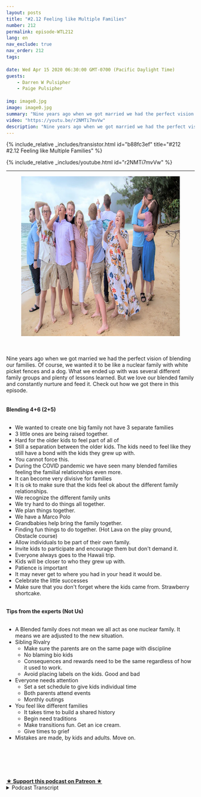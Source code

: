 ```yaml
---
layout: posts
title: "#2.12 Feeling like Multiple Families"
number: 212
permalink: episode-WTL212
lang: en
nav_exclude: true
nav_order: 212
tags:

date: Wed Apr 15 2020 06:30:00 GMT-0700 (Pacific Daylight Time)
guests:
    - Darren W Pulsipher
    - Paige Pulsipher

img: image0.jpg
image: image0.jpg
summary: "Nine years ago when we got married we had the perfect vision of blending our families. Of course, we wanted it to be like a nuclear family with white picket fences and a dog. What we ended up with was several different family groups and plenty of lessons learned. But we love our blended family and constantly nurture and feed it. Check out how we got there in this episode."
video: "https://youtu.be/r2NMTi7mvVw"
description: "Nine years ago when we got married we had the perfect vision of blending our families. Of course, we wanted it to be like a nuclear family with white picket fences and a dog. What we ended up with was several different family groups and plenty of lessons learned. But we love our blended family and constantly nurture and feed it. Check out how we got there in this episode."
---
```


<div>
{% include_relative _includes/transistor.html id="b88fc3ef" title="#212 #2.12 Feeling like Multiple Families" %}

{% include_relative _includes/youtube.html id="r2NMTi7mvVw" %}
</div>

---

<html><head></head><body><div><figure data-trix-attachment="{&quot;contentType&quot;:&quot;image&quot;,&quot;height&quot;:426,&quot;url&quot;:&quot;https://1.bp.blogspot.com/-lgfKMpNphgM/XpcN3AZbzaI/AAAAAAAFNpc/uVPdxUGO2K0_Psq6gQHf6h-peQQs6udOgCNcBGAsYHQ/s640/Christmas2019-2.jpg&quot;,&quot;width&quot;:640}" data-trix-content-type="image" class="attachment attachment--preview"><img src="./image0.jpg" width="640" height="426"><figcaption class="attachment__caption"></figcaption></figure></div><div><br></div><div><br></div><div>Nine years ago when we got married we had the perfect vision of blending our families. Of course, we wanted it to be like a nuclear family with white picket fences and a dog. What we ended up with was several different family groups and plenty of lessons learned. But we love our blended family and constantly nurture and feed it. Check out how we got there in this episode.</div><div><br></div><div><strong><br>Blending 4+6 (2+5)<br></strong><br></div><ul><li>We wanted to create one big family not have 3 separate families</li><li>3 little ones are being raised together.</li><li>Hard for the older kids to feel part of all of&nbsp;</li><li>Still a separation between the older kids. The kids need to feel like they still have a bond with the kids they grew up with.</li><li>You cannot force this.</li><li>During the COVID pandemic we have seen many blended families feeling the familial relationships even more.</li><li>It can become very divisive for families</li><li>It is ok to make sure that the kids feel ok about the different family relationships.&nbsp;</li><li>We recognize the different family units</li><li>We try hard to do things all together.</li><li>We plan things together.</li><li>We have a Marco Polo&nbsp;</li><li>Grandbabies help bring the family together.</li><li>Finding fun things to do together. (Hot Lava on the play ground, Obstacle course)</li><li>Allow individuals to be part of their own family.</li><li>Invite kids to participate and encourage them but don't demand it.</li><li>Everyone always goes to the Hawaii trip.</li><li>Kids will be closer to who they grew up with.</li><li>Patience is important</li><li>It may never get to where you had in your head it would be.</li><li>Celebrate the little successes</li><li>Make sure that you don't forget where the kids came from. Strawberry shortcake.&nbsp;</li></ul><div><strong><br>Tips from the experts (Not Us)<br></strong><br></div><ul><li>A Blended family does not mean we all act as one nuclear family. It means we are adjusted to the new situation.</li><li>Sibling Rivalry<ul><li>Make sure the parents are on the same page with discipline</li><li>No blaming bio kids</li><li>Consequences and rewards need to be the same regardless of how it used to work.</li><li>Avoid placing labels on the kids. Good and bad</li></ul></li><li>Everyone needs attention<ul><li>Set a set schedule to give kids individual time</li><li>Both parents attend events</li><li>Monthly outings</li></ul></li><li>You feel like different families<ul><li>It takes time to build a shared history</li><li>Begin need traditions</li><li>Make transitions fun. Get an ice cream.</li><li>Give times to grief</li></ul></li><li>Mistakes are made, by kids and adults. Move on.</li></ul><div><br></div><div><br></div><div><br></div><div><br><br></div>
<strong>
  <a href="https://www.patreon.com/wheresthelemonade" target="_donate" rel="payment" title="★ Support this podcast on Patreon ★">★ Support this podcast on Patreon ★</a>
</strong></body></html>

<details>
<summary> Podcast Transcript </summary>

<p></p>

</details>
